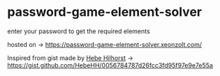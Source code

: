 # password-game-element-solver
enter your password to get the required elements

hosted on -> https://password-game-element-solver.xeonzolt.com/

Inspired from gist made by [Hebe Hilhorst](https://github.com/HebeHH) -> https://gist.github.com/HebeHH/0056784787d26fcc3fd95f97e9e7e55a
